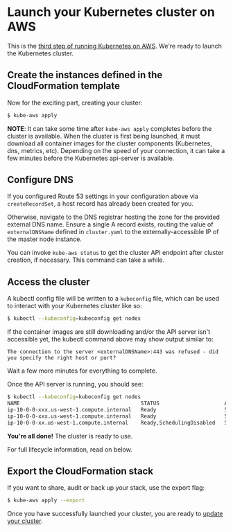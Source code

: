 # Launch your Kubernetes cluster on AWS

This is the [third step of running Kubernetes on AWS](README.md). We're ready to launch the Kubernetes cluster.

## Create the instances defined in the CloudFormation template

Now for the exciting part, creating your cluster:

```sh
$ kube-aws apply
```

**NOTE**: It can take some time after `kube-aws apply` completes before the cluster is available. When the cluster is first being launched, it must download all container images for the cluster components (Kubernetes, dns, metrics, etc). Depending on the speed of your connection, it can take a few minutes before the Kubernetes api-server is available.

## Configure DNS

If you configured Route 53 settings in your configuration above via `createRecordSet`, a host record has already been created for you.

Otherwise, navigate to the DNS registrar hosting the zone for the provided external DNS name. Ensure a single A record exists, routing the value of `externalDNSName` defined in `cluster.yaml` to the externally-accessible IP of the master node instance.

You can invoke `kube-aws status` to get the cluster API endpoint after cluster creation, if necessary. This command can take a while.

## Access the cluster

A kubectl config file will be written to a `kubeconfig` file, which can be used to interact with your Kubernetes cluster like so:

```sh
$ kubectl --kubeconfig=kubeconfig get nodes
```

If the container images are still downloading and/or the API server isn't accessible yet, the kubectl command above may show output similar to:

```
The connection to the server <externalDNSName>:443 was refused - did you specify the right host or port?
```

Wait a few more minutes for everything to complete.

Once the API server is running, you should see:

```sh
$ kubectl --kubeconfig=kubeconfig get nodes
NAME                                       STATUS                     AGE
ip-10-0-0-xxx.us-west-1.compute.internal   Ready                      5m
ip-10-0-0-xxx.us-west-1.compute.internal   Ready                      5m
ip-10-0-0-xx.us-west-1.compute.internal    Ready,SchedulingDisabled   5m
```

<div class="co-m-docs-next-step">
  <p><strong>You're all done!</strong> The cluster is ready to use.</p>
  <p>For full lifecycle information, read on below.</p>
</div>

## Export the CloudFormation stack

If you want to share, audit or back up your stack, use the export flag:

```sh
$ kube-aws apply --export
```

Once you have successfully launched your cluster, you are ready to [update your cluster][getting-started-step-4].

[getting-started-step-1]: step-1-configure.md
[getting-started-step-2]: step-2-render.md
[getting-started-step-3]: step-3-launch.md
[getting-started-step-4]: step-4-update.md
[getting-started-step-5]: step-5-add-node-pool.md
[getting-started-step-6]: step-6-configure-add-ons.md
[getting-started-step-7]: step-7-destroy.md
